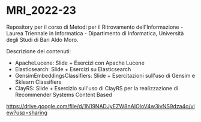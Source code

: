 # MRI_2022-23
Repository per il corso di Metodi per il Ritrovamento dell'Informazione - Laurea Triennale in Informatica - Dipartimento di Informatica, Università degli Studi di Bari Aldo Moro.

Descrizione dei contenuti:
- ApacheLucene: Slide + Esercizi con Apache Lucene
- Elasticsearch: Slide + Esercizi su Elasticsearch
- GensimEmbeddingsClassifiers: Slide + Esercitazioni sull'uso di Gensim e Sklearn Classifiers
- ClayRS: Slide + Esercizio sull'uso di ClayRS per la realizzazione di Recommender Systems Content Based

https://drive.google.com/file/d/1N19NADJyEZW8nAIOloV4w3ivNS9dza4o/view?usp=sharing
